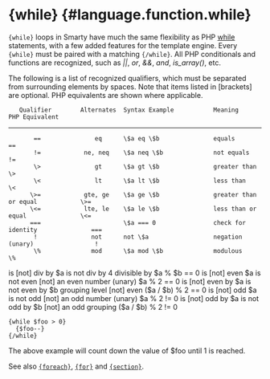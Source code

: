 {while} {#language.function.while}
=======

`{while}` loops in Smarty have much the same flexibility as PHP
[while](https://www.php.net/while) statements, with a few added features for
the template engine. Every `{while}` must be paired with a matching
`{/while}`. All PHP conditionals and functions are recognized, such as
*\|\|*, *or*, *&&*, *and*, *is\_array()*, etc.

The following is a list of recognized qualifiers, which must be
separated from surrounding elements by spaces. Note that items listed in
\[brackets\] are optional. PHP equivalents are shown where applicable.

       Qualifier        Alternates  Syntax Example           Meaning                          PHP Equivalent
  -------------------- ------------ ------------------------ -------------------------------- ----------------------
           ==               eq      \$a eq \$b               equals                           ==
           !=            ne, neq    \$a neq \$b              not equals                       !=
           \>               gt      \$a gt \$b               greater than                     \>
           \<               lt      \$a lt \$b               less than                        \<
          \>=            gte, ge    \$a ge \$b               greater than or equal            \>=
          \<=            lte, le    \$a le \$b               less than or equal               \<=
          ===                       \$a === 0                check for identity               ===
           !               not      not \$a                  negation (unary)                 !
           \%              mod      \$a mod \$b              modulous                         \%
   is \[not\] div by                \$a is not div by 4      divisible by                     \$a % \$b == 0
    is \[not\] even                 \$a is not even          \[not\] an even number (unary)   \$a % 2 == 0
   is \[not\] even by               \$a is not even by \$b   grouping level \[not\] even      (\$a / \$b) % 2 == 0
     is \[not\] odd                 \$a is not odd           \[not\] an odd number (unary)    \$a % 2 != 0
   is \[not\] odd by                \$a is not odd by \$b    \[not\] an odd grouping          (\$a / \$b) % 2 != 0



    {while $foo > 0}
      {$foo--}
    {/while}

      

The above example will count down the value of \$foo until 1 is reached.

See also [`{foreach}`](#language.function.foreach),
[`{for}`](#language.function.for) and
[`{section}`](#language.function.section).
